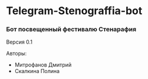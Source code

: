 # Telegram-Stenograffia-bot 

### Бот посвещенный фестивалю Стенарафия

Версия 0.1 

Авторы:
* Митрофанов Дмитрий
* Скалкина Полина


